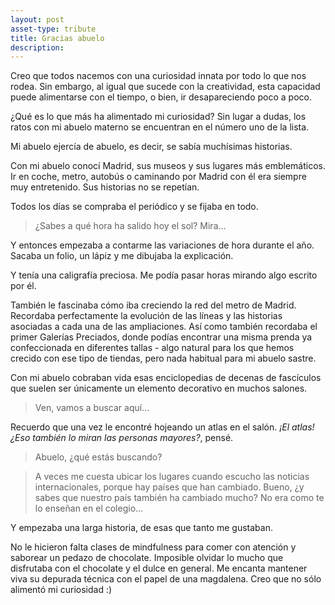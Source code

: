 ```yaml
---
layout: post
asset-type: tribute
title: Gracias abuelo
description: 
---
```


Creo que todos nacemos con una curiosidad innata por todo lo que nos rodea. Sin embargo, al igual que sucede con la creatividad, esta capacidad puede alimentarse con el tiempo, o bien, ir desapareciendo poco a poco.

¿Qué es lo que más ha alimentado mi curiosidad? Sin lugar a dudas, los ratos con mi abuelo materno se encuentran en el número uno de la lista.

Mi abuelo ejercía de abuelo, es decir, se sabía muchísimas historias.

Con mi abuelo conocí Madrid, sus museos y sus lugares más emblemáticos. Ir en coche, metro, autobús o caminando por Madrid con él era siempre muy entretenido. Sus historias no se repetían.

Todos los días se compraba el periódico y se fijaba en todo.

> ¿Sabes a qué hora ha salido hoy el sol? Mira...

Y entonces empezaba a contarme las variaciones de hora durante el año. Sacaba un folio, un lápiz y me dibujaba la explicación.

Y tenía una caligrafía preciosa. Me podía pasar horas mirando algo escrito por él.

También le fascinaba cómo iba creciendo la red del metro de Madrid. Recordaba perfectamente la evolución de las líneas y las historias asociadas a cada una de las ampliaciones. Así como también recordaba el primer Galerías Preciados, donde podías encontrar una misma prenda ya confeccionada en diferentes tallas - algo natural para los que hemos crecido con ese tipo de tiendas, pero nada habitual para mi abuelo sastre.

Con mi abuelo cobraban vida esas enciclopedias de decenas de fascículos que suelen ser únicamente un elemento decorativo en muchos salones.

> Ven, vamos a buscar aquí...

Recuerdo que una vez le encontré hojeando un atlas en el salón. _¡El atlas! ¿Eso también lo miran las personas mayores?_, pensé.

> Abuelo, ¿qué estás buscando?

> A veces me cuesta ubicar los lugares cuando escucho las noticias internacionales, porque hay países que han cambiado. Bueno, ¿y sabes que nuestro país también ha cambiado mucho? No era como te lo enseñan en el colegio...

Y empezaba una larga historia, de esas que tanto me gustaban.

No le hicieron falta clases de mindfulness para comer con atención y saborear un pedazo de chocolate. Imposible olvidar lo mucho que disfrutaba con el chocolate y el dulce en general. Me encanta mantener viva su depurada técnica con el papel de una magdalena. Creo que no sólo alimentó mi curiosidad :)
